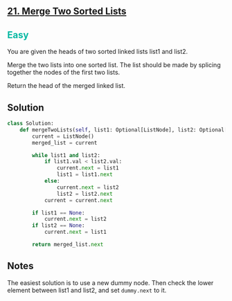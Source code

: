 ## [21. Merge Two Sorted Lists](https://leetcode.com/problems/merge-two-sorted-lists/)

<h2 style="color:#00b8a3">Easy</h2>
You are given the heads of two sorted linked lists list1 and list2.

Merge the two lists into one sorted list. The list should be made by splicing together the nodes of the first two lists.

Return the head of the merged linked list.

## Solution
```python
class Solution:
    def mergeTwoLists(self, list1: Optional[ListNode], list2: Optional[ListNode]) -> Optional[ListNode]:
        current = ListNode()
        merged_list = current

        while list1 and list2:
            if list1.val < list2.val:
                current.next = list1
                list1 = list1.next
            else:
                current.next = list2
                list2 = list2.next
            current = current.next

        if list1 == None:
            current.next = list2
        if list2 == None:
            current.next = list1

        return merged_list.next
```

## Notes
The easiest solution is to use a new dummy node. Then check the lower element between list1 and list2, and set `dummy.next` to it.